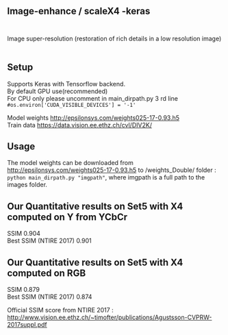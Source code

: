##  Image-enhance / scaleX4 -keras<br><br>
Image super-resolution (restoration of rich details in a low resolution image) <br><br>

##  Setup

Supports Keras with  Tensorflow backend.<br> 
By default GPU use(recommended) <br>
For CPU only please uncomment in main_dirpath.py 3 rd line <br> ` #os.environ['CUDA_VISIBLE_DEVICES'] = '-1' `

Model weights http://epsilonsys.com/weights025-17-0.93.h5<br>
Train data https://data.vision.ee.ethz.ch/cvl/DIV2K/

## Usage
The model weights can be downloaded from http://epsilonsys.com/weights025-17-0.93.h5 to /weights_Double/ folder :<br>
`python main_dirpath.py "imgpath"`, where imgpath is a full path to the images folder.



##  Our Quantitative results on Set5 with X4 computed on Y from YCbCr
SSIM  0.904<br>
Best SSIM (NTIRE 2017) 0.901<br>

##  Our Quantitative results on Set5 with X4 computed on RGB
SSIM  0.879<br>
Best SSIM (NTIRE 2017) 0.874<br>

Official SSIM score from  NTIRE 2017 :<br>
http://www.vision.ee.ethz.ch/~timofter/publications/Agustsson-CVPRW-2017suppl.pdf



